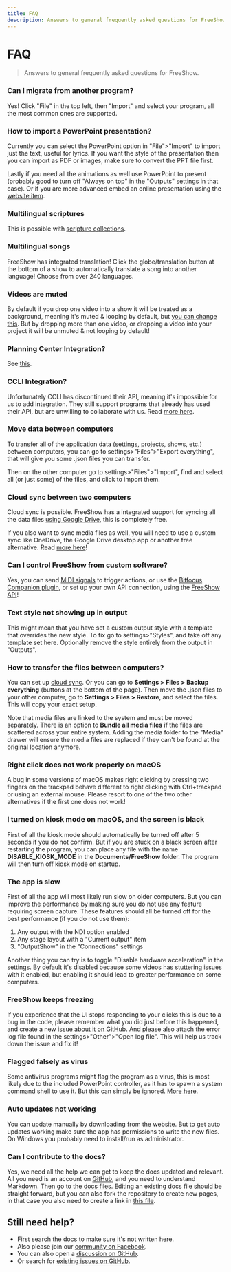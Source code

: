 ```yaml
---
title: FAQ
description: Answers to general frequently asked questions for FreeShow.
---
```


# FAQ

> Answers to general frequently asked questions for FreeShow.

### Can I migrate from another program?

Yes! Click "File" in the top left, then "Import" and select your program, all the most common ones are supported.

### How to import a PowerPoint presentation?

Currently you can select the PowerPoint option in "File">"Import" to import just the text, useful for lyrics. If you want the style of the presentation then you can import as PDF or images, make sure to convert the PPT file first.

Lastly if you need all the animations as well use PowerPoint to present (probably good to turn off "Always on top" in the "Outputs" settings in that case). Or if you are more advanced embed an online presentation using the [website item](./items#website).

### Multilingual scriptures

This is possible with [scripture collections](./scripture#create-a-collection).

### Multilingual songs

FreeShow has integrated translation! Click the globe/translation button at the bottom of a show to automatically translate a song into another language! Choose from over 240 languages.

### Videos are muted

By default if you drop one video into a show it will be treated as a background, meaning it's muted & looping by default, but [you can change this](./media#play-audio-from-backgrounds). But by dropping more than one video, or dropping a video into your project it will be unmuted & not looping by default!

### Planning Center Integration?

See [this](./integrations#planning-center).

### CCLI Integration?

Unfortunately CCLI has discontinued their API, meaning it's impossible for us to add integration. They still support programs that already has used their API, but are unwilling to collaborate with us. Read [more here](https://github.com/ChurchApps/FreeShow/issues/572#issuecomment-2163179642).

### Move data between computers

To transfer all of the application data (settings, projects, shows, etc.) between computers, you can go to settings>"Files">"Export everything", that will give you some .json files you can transfer.

Then on the other computer go to settings>"Files">"Import", find and select all (or just some) of the files, and click to import them.

### Cloud sync between two computers

Cloud sync is possible. FreeShow has a integrated support for syncing all the data files [using Google Drive](./drive), this is completely free.

If you also want to sync media files as well, you will need to use a custom sync like OneDrive, the Google Drive desktop app or another free alternative. Read [more here](https://github.com/ChurchApps/FreeShow/issues/402)!

### Can I control FreeShow from custom software?

Yes, you can send [MIDI signals](./midi) to trigger actions, or use the [Bitfocus Companion plugin](./companion), or set up your own API connection, using the [FreeShow API](/api)!

### Text style not showing up in output

This might mean that you have set a custom output style with a template that overrides the new style. To fix go to settings>"Styles", and take off any template set here. Optionally remove the style entirely from the output in "Outputs".

### How to transfer the files between computers?

You can set up [cloud sync](./drive). Or you can go to **Settings > Files > Backup everything** (buttons at the bottom of the page). Then move the .json files to your other computer, go to **Settings > Files > Restore**, and select the files. This will copy your exact setup.

Note that media files are linked to the system and must be moved separately. There is an option to **Bundle all media files** if the files are scattered across your entire system. Adding the media folder to the "Media" drawer will ensure the media files are replaced if they can't be found at the original location anymore.

### Right click does not work properly on macOS

A bug in some versions of macOS makes right clicking by pressing two fingers on the trackpad behave different to right clicking with Ctrl+trackpad or using an external mouse. Please resort to one of the two other alternatives if the first one does not work!

### I turned on kiosk mode on macOS, and the screen is black

First of all the kiosk mode should automatically be turned off after 5 seconds if you do not confirm. But if you are stuck on a black screen after restarting the program, you can place any file with the name **DISABLE_KIOSK_MODE** in the **Documents/FreeShow** folder. The program will then turn off kiosk mode on startup.

### The app is slow

First of all the app will most likely run slow on older computers. But you can improve the performance by making sure you do not use any feature requiring screen capture. These features should all be turned off for the best performance (if you do not use them):

1. Any output with the NDI option enabled
2. Any stage layout with a "Current output" item
3. "OutputShow" in the "Connections" settings

Another thing you can try is to toggle "Disable hardware acceleration" in the settings. By default it's disabled because some videos has stuttering issues with it enabled, but enabling it should lead to greater performance on some computers.

### FreeShow keeps freezing

If you experience that the UI stops responding to your clicks this is due to a bug in the code, please remember what you did just before this happened, and create a new [issue about it on GitHub](https://github.com/ChurchApps/FreeShow/issues/). And please also attach the error log file found in the settings>"Other">"Open log file". This will help us track down the issue and fix it!

### Flagged falsely as virus

Some antivirus programs might flag the program as a virus, this is most likely due to the included PowerPoint controller, as it has to spawn a system command shell to use it. But this can simply be ignored. [More here](https://github.com/ChurchApps/FreeShow/issues/865).

### Auto updates not working

You can update manually by downloading from the website. But to get auto updates working make sure the app has permissions to write the new files. On Windows you probably need to install/run as administrator.

### Can I contribute to the docs?

Yes, we need all the help we can get to keep the docs updated and relevant. All you need is an account on [GitHub](http://github.com/), and you need to understand [Markdown](https://commonmark.org/help/). Then go to the [docs files](https://github.com/ChurchApps/FreeShowWeb/tree/main/src/routes/docs). Editing an existing docs file should be straight forward, but you can also fork the repository to create new pages, in that case you also need to create a link in [this file](https://github.com/ChurchApps/FreeShowWeb/blob/main/src/lib/components/scripts/docs.ts).

## Still need help?

-   First search the docs to make sure it's not written here.
-   Also please join our [community on Facebook](https://www.facebook.com/groups/freeshowapp).
-   You can also open a [discussion on GitHub](https://github.com/orgs/ChurchApps/discussions/categories/freeshow).
-   Or search for [existing issues on GitHub](https://github.com/ChurchApps/FreeShow/issues?q=label%3Aquestion).
